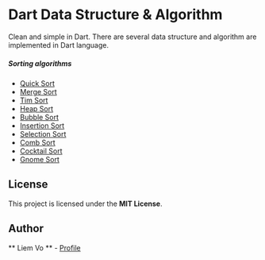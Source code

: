 # Dart Data Structure & Algorithm

Clean and simple in Dart. There are several data structure and algorithm are implemented in Dart language.

##### Sorting algorithms
- [Quick Sort](https://github.com/liemvo/Dart_DataStructure_Algorithm/blob/master/Algorithm/QuickSort/QuickSort.dart)
- [Merge Sort](https://github.com/liemvo/Dart_DataStructure_Algorithm/blob/master/Algorithm/MergeSort/MergeSort.dart)
- [Tim Sort](https://github.com/liemvo/Dart_DataStructure_Algorithm/blob/master/Algorithm/TimSort/TimSort.dart)
- [Heap Sort](https://github.com/liemvo/Dart_DataStructure_Algorithm/blob/master/Algorithm/HeapSort/HeapSort.dart)
- [Bubble Sort](https://github.com/liemvo/Dart_DataStructure_Algorithm/blob/master/Algorithm/BubbleSort/BubbleSort.dart)
- [Insertion Sort](https://github.com/liemvo/Dart_DataStructure_Algorithm/blob/master/Algorithm/BubbleSort/BubbleSort.dart)
- [Selection Sort](https://github.com/liemvo/Dart_DataStructure_Algorithm/blob/master/Algorithm/SelectionSort/SelectionSort.dart)
- [Comb Sort](https://github.com/liemvo/Dart_DataStructure_Algorithm/blob/master/Algorithm/CombSort/CombSort.dart)
- [Cocktail Sort](https://github.com/liemvo/Dart_DataStructure_Algorithm/blob/master/Algorithm/CocktailSort/CocktailSort.dart)
- [Gnome Sort](https://github.com/liemvo/Dart_DataStructure_Algorithm/blob/master/Algorithm/GnomeSort/GnomeSort.dart)

## License

This project is licensed under the **MIT License**.

## Author
** Liem Vo ** - [Profile](https://github.com/liemvo/Dart_DataStructure_Algorithm/blob/master/Algorithm/BubbleSort/BubbleSort.dart)

